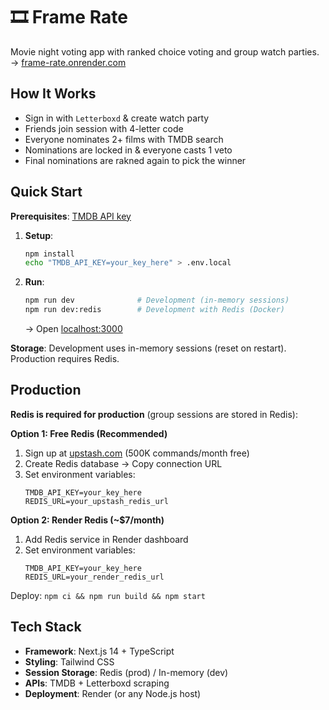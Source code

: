 # 🎞️ Frame Rate

Movie night voting app with ranked choice voting and group watch parties.
   →  [frame-rate.onrender.com](https://frame-rate.onrender.com)

## How It Works

- Sign in with `Letterboxd` & create watch party
- Friends join session with 4-letter code
- Everyone nominates 2+ films with TMDB search
- Nominations are locked in & everyone casts 1 veto
- Final nominations are rakned again to pick the winner


## Quick Start

**Prerequisites**: [TMDB API key](https://www.themoviedb.org/settings/api)

1. **Setup**:
   ```bash
   npm install
   echo "TMDB_API_KEY=your_key_here" > .env.local
   ```

2. **Run**:
   ```bash
   npm run dev              # Development (in-memory sessions)
   npm run dev:redis        # Development with Redis (Docker)
   ```
   
   → Open [localhost:3000](http://localhost:3000)

**Storage**: Development uses in-memory sessions (reset on restart). Production requires Redis.

## Production

**Redis is required for production** (group sessions are stored in Redis):

**Option 1: Free Redis (Recommended)**
1. Sign up at [upstash.com](https://upstash.com) (500K commands/month free)
2. Create Redis database → Copy connection URL
3. Set environment variables:
   ```
   TMDB_API_KEY=your_key_here
   REDIS_URL=your_upstash_redis_url
   ```

**Option 2: Render Redis (~$7/month)**
1. Add Redis service in Render dashboard
2. Set environment variables:  
   ```
   TMDB_API_KEY=your_key_here
   REDIS_URL=your_render_redis_url
   ```

Deploy: `npm ci && npm run build && npm start`

## Tech Stack

- **Framework**: Next.js 14 + TypeScript
- **Styling**: Tailwind CSS  
- **Session Storage**: Redis (prod) / In-memory (dev)
- **APIs**: TMDB + Letterboxd scraping
- **Deployment**: Render (or any Node.js host)

